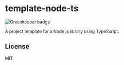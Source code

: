 # template-node-ts

[![Greenkeeper badge](https://badges.greenkeeper.io/ktsn/template-node-ts.svg)](https://greenkeeper.io/)

A project template for a Node.js library using TypeScript.

## License

MIT
